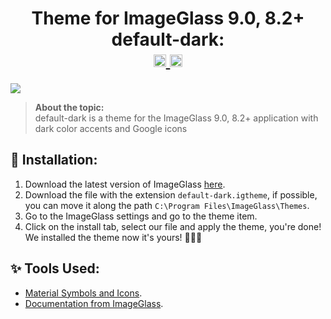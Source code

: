 <div align="center">
  <h1>
    Theme for ImageGlass 9.0, 8.2+ default-dark: <br>
     <a href="https://imageglass.org" target="_blank">
<img src="https://img.shields.io/badge/www-imageglass.org-0099BC.svg?maxAge=3600&color=%233097B8" height="20">
    <a href="https://github.com/sponsors/maatarashiii" target="_blank" title="Become a sponsor">
<img src="https://img.shields.io/badge/Github-@maatarashiii-24292e.svg?maxAge=3600&logo=github" height="20" alt="Become a sponsor">
</a>
  </h1>
</div>

<img src="https://github.com/Mosqovlu/Default-Dark/blob/main/preview.jpg?raw=true">

> **About the topic:** <br>
> default-dark is a theme for the ImageGlass 9.0, 8.2+ application with dark color accents and Google icons

## 🚀 Installation:
1. Download the latest version of ImageGlass [here]([https://imageglass.org/spider](https://imageglass.org/release/imageglass-9-0-8-1208-48)).
1. Download the file with the extension `default-dark.igtheme`, if possible, you can move it along the path `C:\Program Files\ImageGlass\Themes`.
1. Go to the ImageGlass settings and go to the theme item.
1. Click on the install tab, select our file and apply the theme, you're done! We installed the theme now it's yours! 🎉🎉🎉

## ✨ Tools Used:
- [Material Symbols and Icons](https://fonts.google.com/icons). <br>
- [Documentation from ImageGlass](https://imageglass.org/docs/theme-pack).
